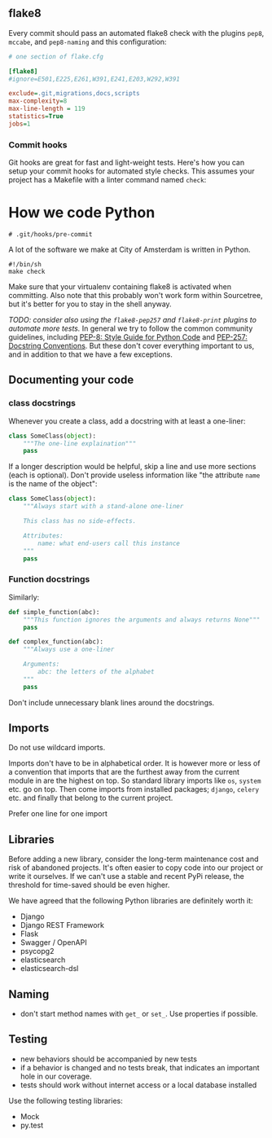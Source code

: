 

## flake8

Every commit should pass an automated flake8 check with the plugins `pep8`,
`mccabe`, and `pep8-naming` and this configuration:

```ini
# one section of flake.cfg

[flake8]
#ignore=E501,E225,E261,W391,E241,E203,W292,W391

exclude=.git,migrations,docs,scripts
max-complexity=8
max-line-length = 119
statistics=True
jobs=1
```

### Commit hooks

Git hooks are great for fast and light-weight tests. Here's how you can setup
your commit hooks for automated style checks. This assumes your project has a
Makefile with a linter command named `check`:
# How we code Python

    # .git/hooks/pre-commit
A lot of the software we make at City of Amsterdam is written in Python.

    #!/bin/sh
    make check

Make sure that your virtualenv containing flake8 is activated when committing.
Also note that this probably won't work form within Sourcetree, but it's better
for you to stay in the shell anyway.

*TODO: consider also using the `flake8-pep257` and `flake8-print` plugins to
automate more tests.*
In general we try to follow the common community guidelines,
including [PEP-8: Style Guide for Python Code](https://www.python.org/dev/peps/pep-0008/) 
and [PEP-257: Docstring Conventions](https://www.python.org/dev/peps/pep-0257/). But these 
don't cover everything important to us, and in addition to that we have a few exceptions.

## Documenting your code

### class docstrings

Whenever you create a class, add a docstring with at least a one-liner:

```py
class SomeClass(object):
    """The one-line explaination"""
    pass
```

If a longer description would be helpful, skip a line and use more sections
(each is optional).  Don't provide useless information like "the attribute
`name` is the name of the object":

```py
class SomeClass(object):
    """Always start with a stand-alone one-liner

    This class has no side-effects.

    Attributes:
        name: what end-users call this instance
    """
    pass
```

### Function docstrings

Similarly:

```py
def simple_function(abc):
    """This function ignores the arguments and always returns None"""
    pass

def complex_function(abc):
    """Always use a one-liner

    Arguments:
        abc: the letters of the alphabet
    """
    pass
```

Don't include unnecessary blank lines around the docstrings.

## Imports

Do not use wildcard imports.

Imports don't have to be in alphabetical order. It is however more or less of a
convention that imports that are the furthest away from the current module in
are the highest on top. So standard library imports like `os`, `system` etc. go
on top. Then come imports from installed packages; `django`, `celery` etc. and
finally that belong to the current project.

Prefer one line for one import

## Libraries

Before adding a new library, consider the long-term maintenance cost and risk
of abandoned projects. It's often easier to copy code into our project or write
it ourselves. If we can't use a stable and recent PyPi release, the threshold
for time-saved should be even higher.

We have agreed that the following Python libraries are definitely worth it:

- Django
- Django REST Framework
- Flask
- Swagger / OpenAPI
- psycopg2
- elasticsearch
- elasticsearch-dsl

## Naming

- don't start method names with `get_` or `set_`. Use properties if possible.

## Testing

- new behaviors should be accompanied by new tests
- if a behavior is changed and no tests break, that indicates
  an important hole in our coverage.
- tests should work without internet access or a local database installed

Use the following testing libraries:

- Mock
- py.test

